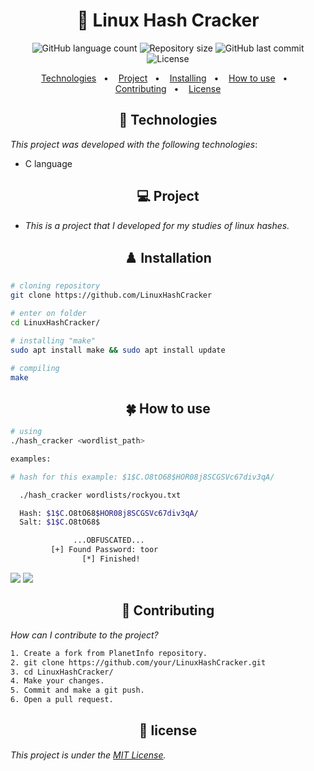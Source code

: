 <h1 align="center">
  🦂 Linux Hash Cracker 
</h1>

<p align="center">
  <img alt="GitHub language count" src="https://img.shields.io/github/languages/count/Dantalion-dev/LinuxHashCracker">

  <img alt="Repository size" src="https://img.shields.io/github/repo-size/Dantalion-dev/LinuxHashCracker">
  
  <img alt="GitHub last commit" src="https://img.shields.io/github/last-commit/Dantalion-dev/LinuxHashCracker">

  <img alt="License" src="https://img.shields.io/badge/license-MIT-brightgreen">
</p>

<p align="center">
  <a href="#-technologies">Technologies</a>&nbsp;&nbsp;&nbsp;•&nbsp;&nbsp;&nbsp;
  <a href="#-project">Project</a>&nbsp;&nbsp;&nbsp;•&nbsp;&nbsp;&nbsp;
  <a href="#%EF%B8%8F-installation">Installing</a>&nbsp;&nbsp;&nbsp;•&nbsp;&nbsp;&nbsp;
  <a href="#-how-to-use">How to use</a>&nbsp;&nbsp;&nbsp;•&nbsp;&nbsp;&nbsp;
  <a href="#-contributing">Contributing</a>&nbsp;&nbsp;&nbsp;•&nbsp;&nbsp;&nbsp;
  <a href="#-license">License</a>
</p>

<h2 align="center">🚀 Technologies</h2>

_This project was developed with the following technologies_:

- C language

<h2 align="center">💻 Project</h2>

- _This is a project that I developed for my studies of linux hashes._

<h2 align="center">♟️ Installation</h2>

```sh
# cloning repository
git clone https://github.com/LinuxHashCracker

# enter on folder 
cd LinuxHashCracker/

# installing "make"
sudo apt install make && sudo apt install update

# compiling
make

```

<h2 align="center">🍀 How to use</h2>

```sh
# using
./hash_cracker <wordlist_path>

examples:

# hash for this example: $1$C.O8tO68$HOR08j8SCGSVc67div3qA/

  ./hash_cracker wordlists/rockyou.txt

  Hash: $1$C.O8tO68$HOR08j8SCGSVc67div3qA/
  Salt: $1$C.O8tO68$

              ...OBFUSCATED...
         [+] Found Password: toor
                [*] Finished!


```

![](https://media.discordapp.net/attachments/732350657243381810/837026010791804989/unknown.png)
![](https://media.discordapp.net/attachments/732350657243381810/837026482651922452/unknown.png)

<h2 align="center">🔨 Contributing</h2>

_How can I contribute to the project?_

```sh
1. Create a fork from PlanetInfo repository.
2. git clone https://github.com/your/LinuxHashCracker.git
3. cd LinuxHashCracker/
4. Make your changes.
5. Commit and make a git push.
6. Open a pull request.
```

<h2 align="center">📝 license</h2>

_This project is under the [MIT License](LICENSE)._
